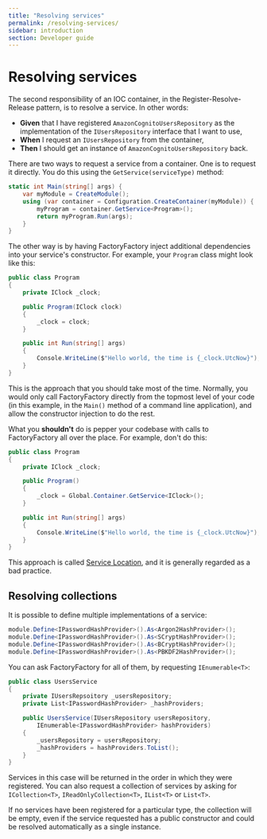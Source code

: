 ```yaml
---
title: "Resolving services"
permalink: /resolving-services/
sidebar: introduction
section: Developer guide
---
```


Resolving services
==================

The second responsibility of an IOC container, in the Register-Resolve-Release
pattern, is to resolve a service. In other words:

 * **Given** that I have registered `AmazonCognitoUsersRepository` as the
   implementation of the `IUsersRepository` interface that I want to use,
 * **When** I request an `IUsersRepository` from the container,
 * **Then** I should get an instance of `AmazonCognitoUsersRepository` back.

There are two ways to request a service from a container. One is to request it
directly. You do this using the `GetService(serviceType)` method:

```c#
static int Main(string[] args) {
    var myModule = CreateModule();
    using (var container = Configuration.CreateContainer(myModule)) {
        myProgram = container.GetService<Program>();
        return myProgram.Run(args);
    }
}
```

The other way is by having FactoryFactory inject additional dependencies into
your service's constructor. For example, your `Program` class might look like
this:

```c#
public class Program
{
    private IClock _clock;

    public Program(IClock clock)
    {
        _clock = clock;
    }

    public int Run(string[] args)
    {
        Console.WriteLine($"Hello world, the time is {_clock.UtcNow}");
    }
}
```

This is the approach that you should take most of the time. Normally, you would
only call FactoryFactory directly from the topmost level of your code (in this
example, in the `Main()` method of a command line application), and allow the
constructor injection to do the rest.

What you **shouldn't** do is pepper your codebase with calls to FactoryFactory
all over the place. For example, don't do this:

```c#
public class Program
{
    private IClock _clock;

    public Program()
    {
        _clock = Global.Container.GetService<IClock>();
    }

    public int Run(string[] args)
    {
        Console.WriteLine($"Hello world, the time is {_clock.UtcNow}");
    }
}
```

This approach is called [Service Location](http://blog.ploeh.dk/2010/02/03/ServiceLocatorisanAnti-Pattern/),
and it is generally regarded as a bad practice.

Resolving collections
---------------------

It is possible to define multiple implementations of a service:

```c#
module.Define<IPasswordHashProvider>().As<Argon2HashProvider>();
module.Define<IPasswordHashProvider>().As<SCryptHashProvider>();
module.Define<IPasswordHashProvider>().As<BCryptHashProvider>();
module.Define<IPasswordHashProvider>().As<PBKDF2HashProvider>();
```

You can ask FactoryFactory for all of them, by requesting `IEnumerable<T>`:

```c#
public class UsersService
{
    private IUsersRepsoitory _usersRepository;
    private List<IPasswordHashProvider> _hashProviders;

    public UsersService(IUsersRepository usersRepository,
        IEnumerable<IPasswordHashProvider> hashProviders)
    {
        _usersRepository = usersRepository;
        _hashProviders = hashProviders.ToList();
    }
}
```

Services in this case will be returned in the order in which they were
registered. You can also request a collection of services by asking for
`ICollection<T>`, `IReadOnlyCollection<T>`, `IList<T>` or `List<T>`.

If no services have been registered for a particular type, the collection will
be empty, even if the service requested has a public constructor and could be resolved
automatically as a single instance.
